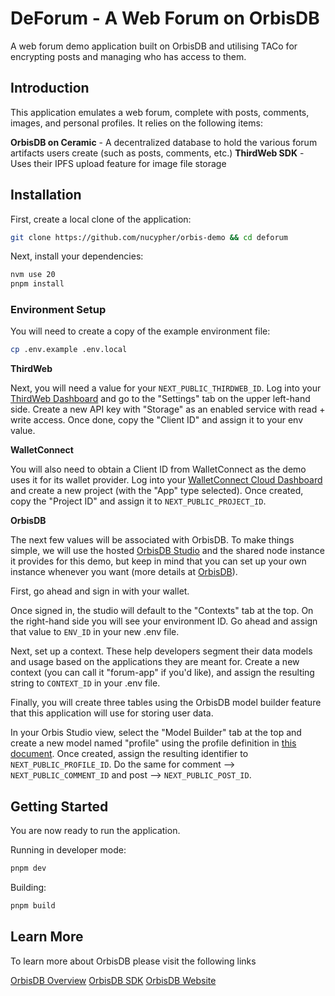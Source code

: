 # DeForum - A Web Forum on OrbisDB

A web forum demo application built on OrbisDB and utilising TACo for encrypting posts and managing who has access to them.

## Introduction

This application emulates a web forum, complete with posts, comments, images, and personal profiles. It relies on the following items:

**OrbisDB on Ceramic** - A decentralized database to hold the various forum artifacts users create (such as posts, comments, etc.)
**ThirdWeb SDK** - Uses their IPFS upload feature for image file storage

## Installation

First, create a local clone of the application:

```bash
git clone https://github.com/nucypher/orbis-demo && cd deforum
```

Next, install your dependencies:

```bash
nvm use 20
pnpm install
```

### Environment Setup

You will need to create a copy of the example environment file:

```bash
cp .env.example .env.local
```

**ThirdWeb**

Next, you will need a value for your `NEXT_PUBLIC_THIRDWEB_ID`. Log into your [ThirdWeb Dashboard](https://thirdweb.com/dashboard) and go to the "Settings" tab on the upper left-hand side. Create a new API key with "Storage" as an enabled service with read + write access. Once done, copy the "Client ID" and assign it to your env value.

**WalletConnect**

You will also need to obtain a Client ID from WalletConnect as the demo uses it for its wallet provider. Log into your [WalletConnect Cloud Dashboard](https://cloud.walletconnect.com/) and create a new project (with the "App" type selected). Once created, copy the "Project ID" and assign it to `NEXT_PUBLIC_PROJECT_ID`.

**OrbisDB**

The next few values will be associated with OrbisDB. To make things simple, we will use the hosted [OrbisDB Studio](https://studio.useorbis.com/) and the shared node instance it provides for this demo, but keep in mind that you can set up your own instance whenever you want (more details at [OrbisDB](https://useorbis.com/)).

First, go ahead and sign in with your wallet.

Once signed in, the studio will default to the "Contexts" tab at the top. On the right-hand side you will see your environment ID. Go ahead and assign that value to `ENV_ID` in your new .env file.

Next, set up a context. These help developers segment their data models and usage based on the applications they are meant for. Create a new context (you can call it "forum-app" if you'd like), and assign the resulting string to `CONTEXT_ID` in your .env file.

Finally, you will create three tables using the OrbisDB model builder feature that this application will use for storing user data. 

In your Orbis Studio view, select the "Model Builder" tab at the top and create a new model named "profile" using the profile definition in [this document](models/tables.sql). Once created, assign the resulting identifier to `NEXT_PUBLIC_PROFILE_ID`. Do the same for comment --> `NEXT_PUBLIC_COMMENT_ID` and post --> `NEXT_PUBLIC_POST_ID`.

## Getting Started

You are now ready to run the application.

Running in developer mode:

```bash
pnpm dev
```

Building:

```bash
pnpm build
```

## Learn More
To learn more about OrbisDB please visit the following links

[OrbisDB Overview](https://developers.ceramic.network/docs/orbisdb/overview)
[OrbisDB SDK](https://developers.ceramic.network/docs/orbisdb/orbisdb-sdk)
[OrbisDB Website](https://useorbis.com/)
